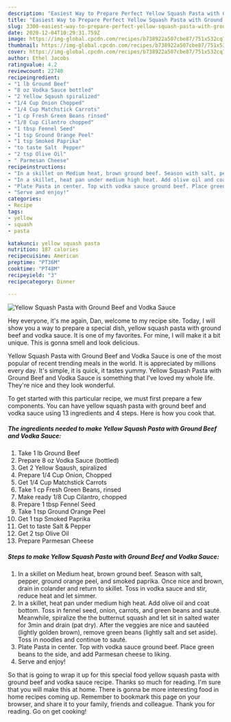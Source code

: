 ```yaml
---
description: "Easiest Way to Prepare Perfect Yellow Squash Pasta with Ground Beef and Vodka Sauce"
title: "Easiest Way to Prepare Perfect Yellow Squash Pasta with Ground Beef and Vodka Sauce"
slug: 3300-easiest-way-to-prepare-perfect-yellow-squash-pasta-with-ground-beef-and-vodka-sauce
date: 2020-12-04T10:29:31.759Z
image: https://img-global.cpcdn.com/recipes/b738922a507cbe87/751x532cq70/yellow-squash-pasta-with-ground-beef-and-vodka-sauce-recipe-main-photo.jpg
thumbnail: https://img-global.cpcdn.com/recipes/b738922a507cbe87/751x532cq70/yellow-squash-pasta-with-ground-beef-and-vodka-sauce-recipe-main-photo.jpg
cover: https://img-global.cpcdn.com/recipes/b738922a507cbe87/751x532cq70/yellow-squash-pasta-with-ground-beef-and-vodka-sauce-recipe-main-photo.jpg
author: Ethel Jacobs
ratingvalue: 4.2
reviewcount: 22740
recipeingredient:
- "1 lb Ground Beef"
- "8 oz Vodka Sauce bottled"
- "2 Yellow Sqaush spiralized"
- "1/4 Cup Onion Chopped"
- "1/4 Cup Matchstick Carrots"
- "1 cp Fresh Green Beans rinsed"
- "1/8 Cup Cilantro chopped"
- "1 tbsp Fennel Seed"
- "1 tsp Ground Orange Peel"
- "1 tsp Smoked Paprika"
- "to taste Salt  Pepper"
- "2 tsp Olive Oil"
- " Parmesan Cheese"
recipeinstructions:
- "In a skillet on Medium heat, brown ground beef. Season with salt, pepper, ground orange peel, and smoked paprika. Once nice and brown, drain in colander and return to skillet. Toss in vodka sauce and stir, reduce heat and let simmer."
- "In a skillet, heat pan under medium high heat. Add olive oil and coat bottom. Toss in fennel seed, onion, carrots, and green beans and sauté. Meanwhile, spiralize the the butternut squash and let sit in salted water for 3min and drain (pat dry). After the veggies are nice and sautéed (lightly golden brown), remove green beans (lightly salt and set aside). Toss in noodles and continue to sauté."
- "Plate Pasta in center. Top with vodka sauce ground beef. Place green beans to the side, and add Parmesan cheese to liking."
- "Serve and enjoy!"
categories:
- Recipe
tags:
- yellow
- squash
- pasta

katakunci: yellow squash pasta 
nutrition: 187 calories
recipecuisine: American
preptime: "PT36M"
cooktime: "PT48M"
recipeyield: "3"
recipecategory: Dinner

---
```



![Yellow Squash Pasta with Ground Beef and Vodka Sauce](https://img-global.cpcdn.com/recipes/b738922a507cbe87/751x532cq70/yellow-squash-pasta-with-ground-beef-and-vodka-sauce-recipe-main-photo.jpg)

Hey everyone, it's me again, Dan, welcome to my recipe site. Today, I will show you a way to prepare a special dish, yellow squash pasta with ground beef and vodka sauce. It is one of my favorites. For mine, I will make it a bit unique. This is gonna smell and look delicious.



Yellow Squash Pasta with Ground Beef and Vodka Sauce is one of the most popular of recent trending meals in the world. It is appreciated by millions every day. It's simple, it is quick, it tastes yummy. Yellow Squash Pasta with Ground Beef and Vodka Sauce is something that I've loved my whole life. They're nice and they look wonderful.


To get started with this particular recipe, we must first prepare a few components. You can have yellow squash pasta with ground beef and vodka sauce using 13 ingredients and 4 steps. Here is how you cook that.

<!--inarticleads1-->

##### The ingredients needed to make Yellow Squash Pasta with Ground Beef and Vodka Sauce:

1. Take 1 lb Ground Beef
1. Prepare 8 oz Vodka Sauce (bottled)
1. Get 2 Yellow Sqaush, spiralized
1. Prepare 1/4 Cup Onion, Chopped
1. Get 1/4 Cup Matchstick Carrots
1. Take 1 cp Fresh Green Beans, rinsed
1. Make ready 1/8 Cup Cilantro, chopped
1. Prepare 1 tbsp Fennel Seed
1. Take 1 tsp Ground Orange Peel
1. Get 1 tsp Smoked Paprika
1. Get to taste Salt &amp; Pepper
1. Get 2 tsp Olive Oil
1. Prepare  Parmesan Cheese




<!--inarticleads2-->

##### Steps to make Yellow Squash Pasta with Ground Beef and Vodka Sauce:

1. In a skillet on Medium heat, brown ground beef. Season with salt, pepper, ground orange peel, and smoked paprika. Once nice and brown, drain in colander and return to skillet. Toss in vodka sauce and stir, reduce heat and let simmer.
1. In a skillet, heat pan under medium high heat. Add olive oil and coat bottom. Toss in fennel seed, onion, carrots, and green beans and sauté. Meanwhile, spiralize the the butternut squash and let sit in salted water for 3min and drain (pat dry). After the veggies are nice and sautéed (lightly golden brown), remove green beans (lightly salt and set aside). Toss in noodles and continue to sauté.
1. Plate Pasta in center. Top with vodka sauce ground beef. Place green beans to the side, and add Parmesan cheese to liking.
1. Serve and enjoy!




So that is going to wrap it up for this special food yellow squash pasta with ground beef and vodka sauce recipe. Thanks so much for reading. I'm sure that you will make this at home. There is gonna be more interesting food in home recipes coming up. Remember to bookmark this page on your browser, and share it to your family, friends and colleague. Thank you for reading. Go on get cooking!
